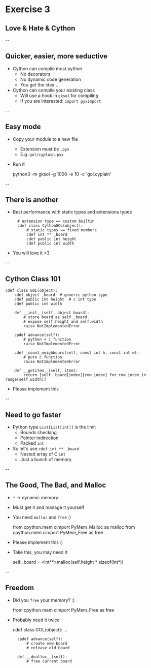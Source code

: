 # Exercise 3

## Love & Hate & Cython

--

## Quicker, easier, more seductive

* Cython can compile most python
    * No decorators
    * No dynamic code generation
    * You get the idea...
* Cython can compile your existing class
    * Will use a hook in `gksol` for compiling
    * If you are interested: `import pyximport`
  
--

## Easy mode

* Copy your module to a new file
    * Extension must be `.pyx`
    * E.g. `gol/cyplain.pyx`
* Run it


    python3 -m gksol -g 1000 -e 10 -c 'gol.cyplain'

--

## There is another

* Best performance with static types and extensions types

        # extension type == custom builtin
        cdef class CythonGOL(object):
            # static types == fixed members
            cdef int ** _board
            cdef public int height
            cdef public int width

* You will love it <3

--

## Cython Class 101

    cdef class GOL(object):
        cdef object _board  # generic python type
        cdef public int height  # c int type
        cdef public int width

        def __init__(self, object board):
            # store board as self._board
            # expose self.height and self.width
            raise NotImplementedError

        cpdef advance(self):
            # python + c function
            raise NotImplementedError

        cdef _count_neighbours(self, const int h, const int w):
            # pure c function
            raise NotImplementedError

        def __getitem__(self, item):
            return [self._board[index][row_index] for row_index in range(self.width)]

* Please implement this

--

## Need to go faster

* Python type `List[List[int]]` is the limit
    * Bounds checking
    * Pointer indirection
    * Packed `int`
* So let's use `cdef int ** _board`
    * Nested array of C `int`
    * Just a bunch of memory

--

## The Good, The Bad, and Malloc

* `*` -> dynamic memory
* Must get it and manage it yourself
* You need `malloc` and `free` :)


    from cpython.mem cimport PyMem_Malloc as malloc
    from cpython.mem cimport PyMem_Free as free

* Please implement this :)
* Take this, you may need it


    self._board = <int**>malloc(self.height * sizeof(int*))

--

## Freedom

* Did you `free` your memory? :)


    from cpython.mem cimport PyMem_Free as free

* Probably need it twice


    cdef class GOL(object):
        ...
    
        cpdef advance(self):
            # create new board
            # release old board

        def __dealloc__(self):
            # free current board
